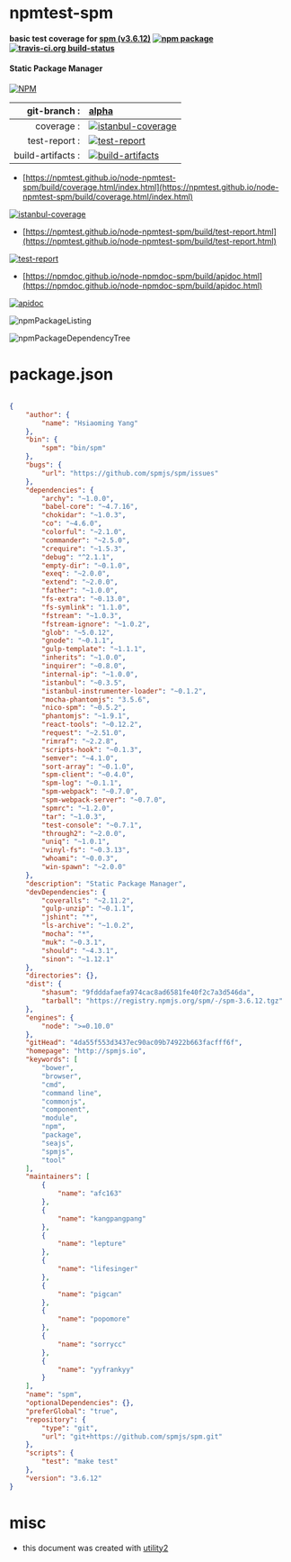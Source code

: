 # npmtest-spm

#### basic test coverage for  [spm (v3.6.12)](http://spmjs.io)  [![npm package](https://img.shields.io/npm/v/npmtest-spm.svg?style=flat-square)](https://www.npmjs.org/package/npmtest-spm) [![travis-ci.org build-status](https://api.travis-ci.org/npmtest/node-npmtest-spm.svg)](https://travis-ci.org/npmtest/node-npmtest-spm)

#### Static Package Manager

[![NPM](https://nodei.co/npm/spm.png?downloads=true&downloadRank=true&stars=true)](https://www.npmjs.com/package/spm)

| git-branch : | [alpha](https://github.com/npmtest/node-npmtest-spm/tree/alpha)|
|--:|:--|
| coverage : | [![istanbul-coverage](https://npmtest.github.io/node-npmtest-spm/build/coverage.badge.svg)](https://npmtest.github.io/node-npmtest-spm/build/coverage.html/index.html)|
| test-report : | [![test-report](https://npmtest.github.io/node-npmtest-spm/build/test-report.badge.svg)](https://npmtest.github.io/node-npmtest-spm/build/test-report.html)|
| build-artifacts : | [![build-artifacts](https://npmtest.github.io/node-npmtest-spm/glyphicons_144_folder_open.png)](https://github.com/npmtest/node-npmtest-spm/tree/gh-pages/build)|

- [https://npmtest.github.io/node-npmtest-spm/build/coverage.html/index.html](https://npmtest.github.io/node-npmtest-spm/build/coverage.html/index.html)

[![istanbul-coverage](https://npmtest.github.io/node-npmtest-spm/build/screenCapture.buildCi.browser.%252Ftmp%252Fbuild%252Fcoverage.lib.html.png)](https://npmtest.github.io/node-npmtest-spm/build/coverage.html/index.html)

- [https://npmtest.github.io/node-npmtest-spm/build/test-report.html](https://npmtest.github.io/node-npmtest-spm/build/test-report.html)

[![test-report](https://npmtest.github.io/node-npmtest-spm/build/screenCapture.buildCi.browser.%252Ftmp%252Fbuild%252Ftest-report.html.png)](https://npmtest.github.io/node-npmtest-spm/build/test-report.html)

- [https://npmdoc.github.io/node-npmdoc-spm/build/apidoc.html](https://npmdoc.github.io/node-npmdoc-spm/build/apidoc.html)

[![apidoc](https://npmdoc.github.io/node-npmdoc-spm/build/screenCapture.buildCi.browser.%252Ftmp%252Fbuild%252Fapidoc.html.png)](https://npmdoc.github.io/node-npmdoc-spm/build/apidoc.html)

![npmPackageListing](https://npmtest.github.io/node-npmtest-spm/build/screenCapture.npmPackageListing.svg)

![npmPackageDependencyTree](https://npmtest.github.io/node-npmtest-spm/build/screenCapture.npmPackageDependencyTree.svg)



# package.json

```json

{
    "author": {
        "name": "Hsiaoming Yang"
    },
    "bin": {
        "spm": "bin/spm"
    },
    "bugs": {
        "url": "https://github.com/spmjs/spm/issues"
    },
    "dependencies": {
        "archy": "~1.0.0",
        "babel-core": "~4.7.16",
        "chokidar": "~1.0.3",
        "co": "~4.6.0",
        "colorful": "~2.1.0",
        "commander": "~2.5.0",
        "crequire": "~1.5.3",
        "debug": "^2.1.1",
        "empty-dir": "~0.1.0",
        "exeq": "~2.0.0",
        "extend": "~2.0.0",
        "father": "~1.0.0",
        "fs-extra": "~0.13.0",
        "fs-symlink": "1.1.0",
        "fstream": "~1.0.3",
        "fstream-ignore": "~1.0.2",
        "glob": "~5.0.12",
        "gnode": "~0.1.1",
        "gulp-template": "~1.1.1",
        "inherits": "~1.0.0",
        "inquirer": "~0.8.0",
        "internal-ip": "~1.0.0",
        "istanbul": "~0.3.5",
        "istanbul-instrumenter-loader": "~0.1.2",
        "mocha-phantomjs": "3.5.6",
        "nico-spm": "~0.5.2",
        "phantomjs": "~1.9.1",
        "react-tools": "~0.12.2",
        "request": "~2.51.0",
        "rimraf": "~2.2.8",
        "scripts-hook": "~0.1.3",
        "semver": "~4.1.0",
        "sort-array": "~0.1.0",
        "spm-client": "~0.4.0",
        "spm-log": "~0.1.1",
        "spm-webpack": "~0.7.0",
        "spm-webpack-server": "~0.7.0",
        "spmrc": "~1.2.0",
        "tar": "~1.0.3",
        "test-console": "~0.7.1",
        "through2": "~2.0.0",
        "uniq": "~1.0.1",
        "vinyl-fs": "~0.3.13",
        "whoami": "~0.0.3",
        "win-spawn": "~2.0.0"
    },
    "description": "Static Package Manager",
    "devDependencies": {
        "coveralls": "~2.11.2",
        "gulp-unzip": "~0.1.1",
        "jshint": "*",
        "ls-archive": "~1.0.2",
        "mocha": "*",
        "muk": "~0.3.1",
        "should": "~4.3.1",
        "sinon": "~1.12.1"
    },
    "directories": {},
    "dist": {
        "shasum": "9fdddafaefa974cac8ad6581fe40f2c7a3d546da",
        "tarball": "https://registry.npmjs.org/spm/-/spm-3.6.12.tgz"
    },
    "engines": {
        "node": ">=0.10.0"
    },
    "gitHead": "4da55f553d3437ec90ac09b74922b663facfff6f",
    "homepage": "http://spmjs.io",
    "keywords": [
        "bower",
        "browser",
        "cmd",
        "command line",
        "commonjs",
        "component",
        "module",
        "npm",
        "package",
        "seajs",
        "spmjs",
        "tool"
    ],
    "maintainers": [
        {
            "name": "afc163"
        },
        {
            "name": "kangpangpang"
        },
        {
            "name": "lepture"
        },
        {
            "name": "lifesinger"
        },
        {
            "name": "pigcan"
        },
        {
            "name": "popomore"
        },
        {
            "name": "sorrycc"
        },
        {
            "name": "yyfrankyy"
        }
    ],
    "name": "spm",
    "optionalDependencies": {},
    "preferGlobal": "true",
    "repository": {
        "type": "git",
        "url": "git+https://github.com/spmjs/spm.git"
    },
    "scripts": {
        "test": "make test"
    },
    "version": "3.6.12"
}
```



# misc
- this document was created with [utility2](https://github.com/kaizhu256/node-utility2)

